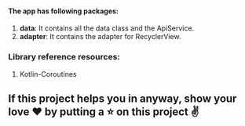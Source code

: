 #### The app has following packages:
1. **data**: It contains all the data class and the ApiService.
2. **adapter**: It contains the adapter for RecyclerView.


### Library reference resources:
1. Kotlin-Coroutines

## If this project helps you in anyway, show your love :heart: by putting a :star: on this project :v:


